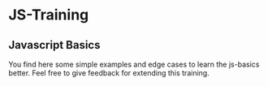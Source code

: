 # JS-Training
## Javascript Basics

You find here some simple examples and edge cases to learn the js-basics better.
Feel free to give feedback for extending this training.
